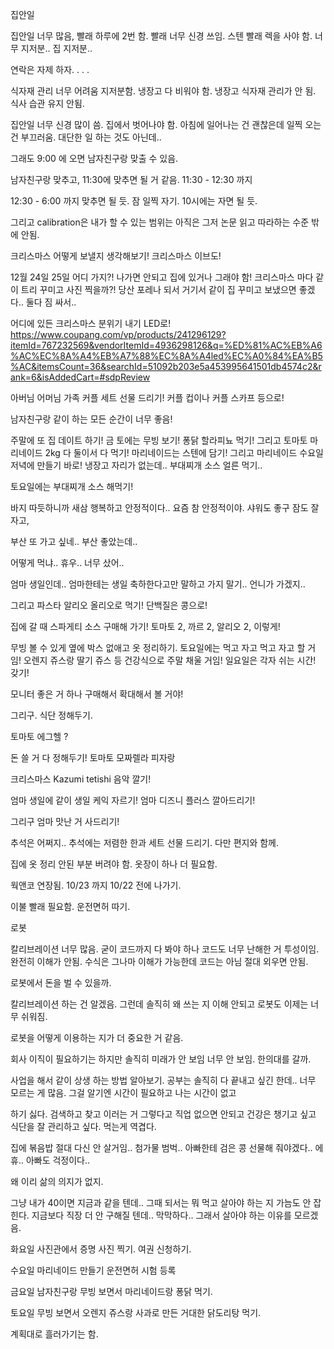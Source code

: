 집안일


집안일 너무 많음, 빨래 하루에 2번 함. 
빨래 너무 신경 쓰임.
스텐 빨래 렉을 사야 함. 너무 지저분.. 
집 지저분.. 


연락은 자제 하자. . . .    






식자재 관리 너무 어려움 지저분함. 
냉장고 다 비워야 함. 
냉장고 식자재 관리가 안 됨. 
식사 습관 유지 안됨. 


집안일 너무 신경 많이 씀. 
집에서 벗어나야 함. 
아침에 일어나는 건 괜찮은데 
일찍 오는 건 부끄러움. 
대단한 일 하는 것도 아닌데..

그래도 9:00 에 오면 남자친구랑 맞출 수 있음. 




















남자친구랑 맞추고, 
11:30에 맞추면 될 거 같음. 
11:30 - 12:30 까지 

12:30 - 6:00 까지 맞추면 될 듯. 
잠 일찍 자기. 10시에는 자면 될 듯. 


그리고
calibration은 내가 할 수 있는 범위는 아직은 그저 논문 읽고 따라하는 수준 밖에 안됨. 

크리스마스 어떻게 보낼지 생각해보기! 
크리스마스 이브도! 

12월 24일 25일 어디 가지?!
나가면 안되고 집에 있거나 그래야 함!
크리스마스 마다 같이 트리 꾸미고 사진 찍을까?!
당산 포레나 되서 거기서 같이 집 꾸미고 보냈으면 좋겠다.. 둘다 짐 싸서.. 

어디에 있든 크리스마스 분위기 내기 LED로! 
https://www.coupang.com/vp/products/241296129?itemId=767232569&vendorItemId=4936298126&q=%ED%81%AC%EB%A6%AC%EC%8A%A4%EB%A7%88%EC%8A%A4led%EC%A0%84%EA%B5%AC&itemsCount=36&searchId=51092b203e5a453995641501db4574c2&rank=6&isAddedCart=#sdpReview



아버님 어머님 가족 커플 세트 선물 드리기! 
커플 컵이나 커플 스카프 등으로!

남자친구랑 같이 하는 모든 순간이 너무 좋음!

주말에 또 집 데이트 하기!
금 토에는 무빙 보기! 퐁닭 할라피뇨 먹기! 
그리고 토마토 마리네이드 2kg 다 둘이서 다 먹기!
마리네이드는 스텐에 담기! 그리고 
마리네이드 수요일 저녁에 만들기 바로! 
냉장고 자리가 없는데..
부대찌개 소스 얼른 먹기.. 

토요일에는 부대찌개 소스 해먹기! 

바지 따듯하니까 새삼 행복하고 안정적이다.. 
요즘 참 안정적이야. 
샤워도 좋구 잠도 잘 자고, 

부산 또 가고 싶네..
부산 좋았는데..



어떻게 먹냐.. 휴우.. 
너무 샀어..



엄마 생일인데.. 
엄마한테는 생일 축하한다고만 말하고 가지 말기.. 
언니가 가겠지..


그리고 파스타 알리오 올리오로 먹기!
단백질은 콩으로!

집에 갈 때 스파게티 소스 구매해 가기!
토마토 2, 까르 2, 알리오 2, 
이렇게!



무빙 볼 수 있게 옆에 박스 없애고 옷 정리하기. 
토요일에는 먹고 자고 먹고 자고 할 거임!
오렌지 쥬스랑 딸기 쥬스 등 건강식으로 주말 채울 거임!
일요일은 각자 쉬는 시간! 갖기!

모니터 좋은 거 하나 구매해서 확대해서 볼 거야! 


그리구. 
식단 정해두기. 

토마토 에그헬 ?

돈 쓸 거 다 정해두기!
토마토 모짜렐라 피자랑 


크리스마스 Kazumi tetishi 음악 깔기!




엄마 생일에 같이 생일 케익 자르기!
엄마 디즈니 플러스 깔아드리기!

그리구 엄마 맛난 거 사드리기!

추석은 어쩌지.. 
추석에는 저렴한 한과 세트 선물 드리기. 다만 편지와 함께. 















집에 옷 정리 안된 부분 버려야 함. 
옷장이 하나 더 필요함. 


웍앤코 연장됨. 
10/23 까지 
10/22 전에 나가기. 

이불 빨래 필요함. 
운전면허 따기. 




로봇

칼리브레이션 너무 많음.
굳이 코드까지 다 봐야 하나
코드도 너무 난해한 거 투성이임. 
완전히 이해가 안됨. 
수식은 그나마 이해가 가능한데 
코드는 아님
절대 외우면 안됨. 

로봇에서 돈을 벌 수 있을까. 












칼리브레이션 하는 건 알겠음. 
그런데 솔직히 왜 쓰는 지 이해 안되고
로봇도 이제는 너무 쉬워짐. 

로봇을 어떻게 이용하는 지가 더 중요한 거 같음. 

회사 이직이 필요하기는 하지만 
솔직히 미래가 안 보임 너무 안 보임. 
한의대를 갈까. 

사업을 해서 같이 상생 하는 방법 알아보기. 
공부는 
솔직히 다 끝내고 싶긴 한데..
너무 모르는 게 많음. 그걸 알기엔 시간이 필요하고 나는 시간이 없고



하기 싫다. 
검색하고 찾고 이러는 거
그렇다고 직업 없으면 안되고
건강은 챙기고 싶고
식단을 잘 관리하고 싶다. 
먹는게 역겹다. 
















집에 볶음밥 절대 다신 안 살거임.. 첨가물 범벅.. 
아빠한테 검은 콩 선물해 줘야겠다.. 에휴.. 
아빠도 걱정이다.. 

왜 이리 삶의 의지가 없지.

그냥 내가 40이면 지금과 같을 텐데.. 
그때 되서는 뭐 먹고 살아야 하는 지 가늠도 안 잡힌다. 지금보다 직장 더 안 구해질 텐데.. 
막막하다.. 
그래서 살아야 하는 이유를 모르겠음. 













화요일 
사진관에서 증명 사진 찍기. 
여권 신청하기. 




수요일 
마리네이드 만들기 
운전면허 시험 등록

금요일
남자친구랑 무빙 보면서 마리네이드랑 퐁닭 먹기. 

토요일 
무빙 보면서 오렌지 쥬스랑 사과로 만든 거대한 닭도리탕 먹기. 



계획대로 흘러가기는 함. 








